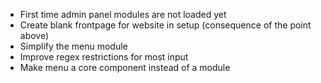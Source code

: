 * First time admin panel modules are not loaded yet
* Create blank frontpage for website in setup (consequence of the point above)
* Simplify the menu module
* Improve regex restrictions for most input
* Make menu a core component instead of a module
